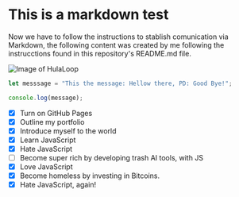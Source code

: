 # This is a markdown test

Now we have to follow the instructions to stablish comunication via Markdown, the following content was created by me following the instrucctions found in this repository's README.md file.

![Image of HulaLoop](https://octodex.github.com/images/hula_loop_octodex03.gif)

```js
let messsage = "This the message: Hellow there, PD: Good Bye!";

console.log(message);
```

- [x] Turn on GitHub Pages
- [x] Outline my portfolio
- [x] Introduce myself to the world
- [x] Learn JavaScript
- [x] Hate JavaScript
- [ ] Become super rich by developing trash AI tools, with JS
- [x] Love JavaScript
- [x] Become homeless by investing in Bitcoins.
- [x] Hate JavaScript, again!
